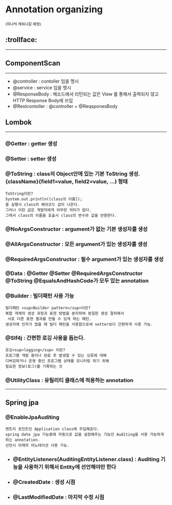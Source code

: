 # Annotation organizing 

<sup>(하나씩 채워나갈 예정)</sup> 
## :trollface:

--------------------------------

## ComponentScan

----

- @controller : contoller 임을 명시
- @service :   service 임을 명시
- @ResponseBody : 메소드에서 리턴되는 값은 View 를 통해서 출력되지 않고 HTTP Response Body에 쓰임
- @Restcontoller : @controller + @ReqsponesBody

## Lombok

---

### @Getter : getter 생성

### @Setter : setter 생성

### @ToString : class의 Object안에 있는 기본 ToString 생성. {className}{field1=value, field2=value, ...) 형태

    ToString이란?  
    System.out.println([class의 이름]);
    을 실행시 class의 해쉬코드 값이 나온다.  
    그러나 이런 값은 개발자에게 아무런 의미가 없다.  
    그래서 class의 이름을 호출시 class의 변수와 값을 반환한다.  

### @NoArgsConstructor : argument가 없는 기본 생성자를 생성

### @AllArgsConstructor : 모든 argument가 있는 생성자를 생성

### @RequiredArgsConstructor : 필수 argument가 있는 생성자를 생성

### @Data : @Getter @Setter @RequiredArgsConstructor @ToString @EqualsAndHashCode가 모두 있는 annotation

### @Builder : 빌더패턴 사용 가능

    빌더패턴 <sup>Builder pattern</sup>이란?  
    복합 객체의 생성 과정과 표현 방법을 분리하여 동일한 생성 절차에서  
     서로 다른 표현 결과를 만들 수 있게 하는 패턴.  
    생성자에 인자가 많을 때 빌더 패턴을 사용함으로써 setter보다 간편하게 사용 가능.

### @Slf4j : 간편한 로깅 사용을 돕는다.

    로깅<sup>logging</sup> 이란?
    프로그램 개발 중이나 완료 후 발생할 수 있는 오류에 대해   
    디버깅하거나 운영 중인 프로그램 상태를 모니터링 하기 위해  
    필요한 정보(로그)를 기록하는 것

### @UtilityClass : 유틸리티 클래스에 적용하는 annotation

---

## Spring jpa

### @EnableJpaAuditing 

    엔트리 포인트인 Application class에 주입해준다.
    spring date jpa 기능중에 자동으로 값을 설정해주는 기능인 Auditing을 사용 가능하게 하는 annotation.
    선언시 아래의 어노테이션 사용 가능.

- ### @EntityListeners(AuditingEntityListener.class) : Auditing 기능을 사용하기 위해서 Entity에 선언해야만 한다

- ### @CreatedDate : 생성 시점

- ### @LastModifiedDate : 마지막 수정 시점
